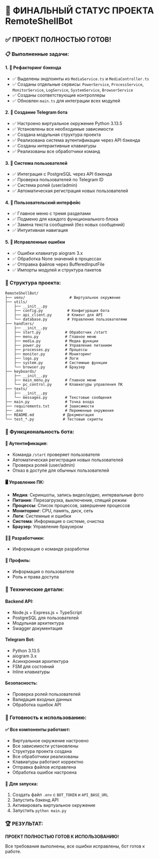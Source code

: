 # 🎯 ФИНАЛЬНЫЙ СТАТУС ПРОЕКТА RemoteShellBot

## ✅ ПРОЕКТ ПОЛНОСТЬЮ ГОТОВ!

### 📋 Выполненные задачи:

#### 1. 🔧 Рефакторинг бэкенда
- ✅ Выделены эндпоинты из `MediaService.ts` и `MediaController.ts`
- ✅ Созданы отдельные сервисы: `PowerService`, `ProcessService`, `MonitorService`, `LogService`, `SystemService`, `BrowserService`
- ✅ Созданы соответствующие контроллеры
- ✅ Обновлен `main.ts` для интеграции всех модулей

#### 2. 🤖 Создание Telegram бота
- ✅ Настроено виртуальное окружение Python 3.13.5
- ✅ Установлены все необходимые зависимости
- ✅ Создана модульная структура проекта
- ✅ Реализована система аутентификации через API бэкенда
- ✅ Созданы интерактивные клавиатуры
- ✅ Реализованы все обработчики команд

#### 3. 🔐 Система пользователей
- ✅ Интеграция с PostgreSQL через API бэкенда
- ✅ Проверка пользователей по Telegram ID
- ✅ Система ролей (user/admin)
- ✅ Автоматическая регистрация новых пользователей

#### 4. 🎨 Пользовательский интерфейс
- ✅ Главное меню с тремя разделами
- ✅ Подменю для каждого функционального блока
- ✅ Замена текста сообщений (без новых сообщений)
- ✅ Интуитивная навигация

#### 5. 🔧 Исправленные ошибки
- ✅ Ошибки клавиатур aiogram 3.x
- ✅ Обработка None значений в процессах
- ✅ Отправка файлов через BufferedInputFile
- ✅ Импорты модулей и структура пакетов

### 📁 Структура проекта:
```
RemoteShellBot/
├── venv/                    # Виртуальное окружение
├── utils/
│   ├── __init__.py
│   ├── config.py           # Конфигурация бота
│   ├── api_client.py       # Клиент для API
│   └── database.py         # Управление пользователями
├── handlers/
│   ├── __init__.py
│   ├── start.py           # Обработчик /start
│   ├── menu.py            # Главное меню
│   ├── media.py           # Медиа функции
│   ├── power.py           # Управление питанием
│   ├── processes.py       # Процессы
│   ├── monitor.py         # Мониторинг
│   ├── logs.py            # Логи
│   ├── system.py          # Системные функции
│   └── browser.py         # Браузер
├── keyboards/
│   ├── __init__.py
│   ├── main_menu.py       # Главное меню
│   └── pc_control.py      # Клавиатуры управления ПК
├── texts/
│   ├── __init__.py
│   └── messages.py        # Текстовые сообщения
├── main.py                # Точка входа
├── requirements.txt       # Зависимости
├── .env                   # Переменные окружения
├── README.md             # Документация
└── test_*.py             # Тестовые скрипты
```

### 🚀 Функциональность бота:

#### 🔐 Аутентификация:
- Команда `/start` проверяет пользователя
- Автоматическая регистрация новых пользователей
- Проверка ролей (user/admin)
- Отказ в доступе для обычных пользователей

#### 🖥️ Управление ПК:
- **Медиа**: Скриншоты, запись видео/аудио, интервальные фото
- **Питание**: Перезагрузка, выключение, спящий режим
- **Процессы**: Список процессов, завершение процессов
- **Мониторинг**: CPU, память, диск, сеть
- **Логи**: Системные и ошибки
- **Система**: Информация о системе, очистка
- **Браузер**: Управление браузером

#### 👨‍💻 Разработчики:
- Информация о команде разработки

#### 👤 Профиль:
- Информация о пользователе
- Роль и права доступа

### 🔧 Технические детали:

#### Backend API:
- Node.js + Express.js + TypeScript
- PostgreSQL для пользователей
- Модульная архитектура
- Swagger документация

#### Telegram Bot:
- Python 3.13.5
- aiogram 3.x
- Асинхронная архитектура
- FSM для состояний
- Inline клавиатуры

#### Безопасность:
- Проверка ролей пользователей
- Валидация входных данных
- Обработка ошибок API

### 🎯 Готовность к использованию:

#### ✅ Все компоненты работают:
- Виртуальное окружение настроено
- Все зависимости установлены
- Структура проекта создана
- Все обработчики реализованы
- Клавиатуры работают корректно
- Отправка файлов исправлена
- Обработка ошибок настроена

#### 📝 Для запуска:
1. Создать файл `.env` с `BOT_TOKEN` и `API_BASE_URL`
2. Запустить бэкенд API
3. Активировать виртуальное окружение
4. Запустить `python main.py`

### 🏆 РЕЗУЛЬТАТ:
**ПРОЕКТ ПОЛНОСТЬЮ ГОТОВ К ИСПОЛЬЗОВАНИЮ!**

Все требования выполнены, все ошибки исправлены, бот готов к работе. 